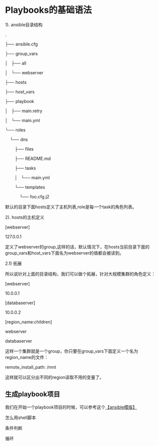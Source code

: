 # Playbooks的基础语法

1\). ansible目录结构

  


.

├── ansible.cfg

├── group\_vars

│   ├── all

│   └── webserver

├── hosts

├── host\_vars

├── playbook

│   ├── main.retry

│   └── main.yml

└── roles

    └── dns

        ├── files

        ├── README.md

        ├── tasks

        │   └── main.yml

        └── templates

            └── foo.cfg.j2

  


默认的目录下面hosts定义了主机列表,role是每一个task的角色列表。

  


2\). hosts的主机定义

  


\[webserver\]

127.0.0.1

  


定义了webserver的group,这样的话，默认情况下，在hosts当前目录下面的group\_vars和host\_vars下面名为webserver的值都会被读到。

  


  


2.1\) 拓展

所以说针对上面的目录结构，我们可以做个拓展，针对大规模集群的角色定义：

  


\[webserver\]

10.0.0.1

  


\[databaserver\]

10.0.0.2

  


\[region\_name:children\]

webserver

databaserver

  


这样一个集群就是一个group，你只要在group\_vars下面定义一个名为region\_name的文件：

  


remote\_install\_path: /mnt

  


这样就可以区分出不同的region读取不用的变量了。



## 生成playbook项目

我们在开始一个playbook项目的时候，可以参考这个[【ansible模版】](https://github.com/ansible/ansible-examples.git)

怎么用shell脚本

条件判断

循环

